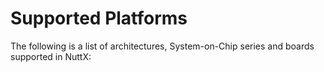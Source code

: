 Supported Platforms
===================

The following is a list of architectures, System-on-Chip series and
boards supported in NuttX:
